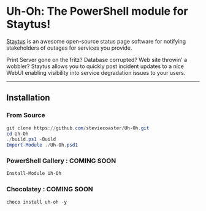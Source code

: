 # Uh-Oh: The PowerShell module for Staytus!

[Staytus](http://staytus.co/) is an awesome open-source status page software for notifying stakeholders of outages for services you provide.

Print Server gone on the fritz? Database corrupted? Web site throwin' a wobbler? Staytus allows you to quickly post incident updates to a nice WebUI enabling visibility into service degradation issues to your users.

---

## Installation

### From Source

```powershell
git clone https://github.com/steviecoaster/Uh-Oh.git
cd Uh-Oh
./build.ps1 -Build
Import-Module ./Uh-Oh.psd1
```

### PowerShell Gallery : COMING SOON

```powershell
Install-Module Uh-Oh
```

### Chocolatey : COMING SOON

```powershell
choco install uh-oh -y
```
